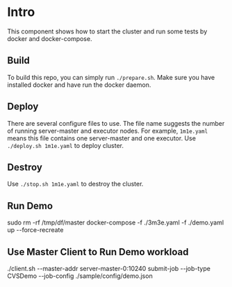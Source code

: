 # Intro

This component shows how to start the cluster and run some tests by docker and docker-compose.

## Build

To build this repo, you can simply run `./prepare.sh`. Make sure you have installed docker and have run the docker daemon.

## Deploy

There are several configure files to use. The file name suggests the number of running server-master and executor nodes. For example, `1m1e.yaml` means this file contains one server-master and one executor. Use `./deploy.sh 1m1e.yaml` to deploy cluster.

## Destroy

Use `./stop.sh 1m1e.yaml` to destroy the cluster.

## Run Demo

sudo rm -rf /tmp/df/master
docker-compose -f ./3m3e.yaml -f ./demo.yaml up --force-recreate

## Use Master Client to Run Demo workload

./client.sh --master-addr server-master-0:10240 submit-job --job-type CVSDemo --job-config ./sample/config/demo.json
